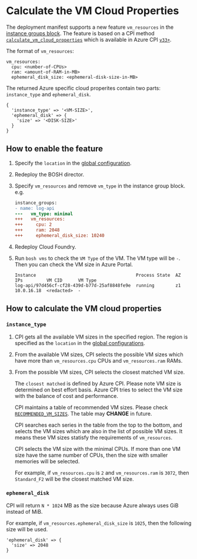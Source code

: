 # Calculate the VM Cloud Properties

The deployment manifest supports a new feature `vm_resources` in the [instance groups block](https://bosh.io/docs/manifest-v2.html#instance-groups). The feature is based on a CPI method [`calculate_vm_cloud_properties`](https://bosh.io/docs/cpi-api-v1.html#calculate-vm-cloud-properties) which is available in Azure CPI [`v33+`](https://github.com/cloudfoundry-incubator/bosh-azure-cpi-release/releases/tag/v33).

The format of `vm_resources`:

```
vm_resources:
  cpu: <number-of-CPUs>
  ram: <amount-of-RAM-in-MB>
  ephemeral_disk_size: <ephemeral-disk-size-in-MB>
```

The returned Azure specific cloud properites contain two parts: `instance_type` and `ephemeral_disk`.

```
{
  'instance_type' => '<VM-SIZE>',
  'ephemeral_disk' => {
    'size' => '<DISK-SIZE>'
  }
}
```

## How to enable the feature

1. Specify the `location` in the [global configuration](https://bosh.io/docs/azure-cpi.html#global).

1. Redeploy the BOSH director.

1. Specify `vm_resources` and remove `vm_type` in the instance group block. e.g.

    ```diff
    instance_groups:
    - name: log-api
    ---   vm_type: minimal
    +++   vm_resources:
    +++     cpu: 2
    +++     ram: 2048
    +++     ephemeral_disk_size: 10240
    ```

1. Redeploy Cloud Foundry.

1. Run `bosh vms` to check the `VM Type` of the VM. The VM type will be `-`. Then you can check the VM size in Azure Portal.

    ```
    Instance                                      Process State  AZ  IPs         VM CID      VM Type
    log-api/97d456cf-cf28-439d-b77d-25af8848fe9e  running        z1  10.0.16.18  <redacted>  -
    ```

## How to calculate the VM cloud properties

### `instance_type`

1. CPI gets all the available VM sizes in the specified region. The region is specified as the `location` in the [global configurations](https://bosh.io/docs/azure-cpi.html#global).

1. From the available VM sizes, CPI selects the possible VM sizes which have more than `vm_resources.cpu` CPUs and `vm_resources.ram` RAMs.

1. From the possible VM sizes, CPI selects the closest matched VM size.

    The `closest matched` is defined by Azure CPI. Please note VM size is determined on best effort basis. Azure CPI tries to select the VM size with the balance of cost and performance.

    CPI maintains a table of recommended VM sizes. Please check [`RECOMMENDED_VM_SIZES`](https://github.com/cloudfoundry-incubator/bosh-azure-cpi-release/blob/master/src/bosh_azure_cpi/lib/cloud/azure/instance_type_mapper.rb). The table may **CHANGE** in future.

    CPI searches each series in the table from the top to the bottom, and selects the VM sizes which are also in the list of possible VM sizes. It means these VM sizes statisfy the requirements of `vm_resources`.

    CPI selects the VM size with the minimal CPUs. If more than one VM size have the same number of CPUs, then the size with smaller memories will be selected.

    For example, if `vm_resources.cpu` is `2` and `vm_resources.ram` is `3072`, then `Standard_F2` will be the closest matched VM size.

### `ephemeral_disk`

CPI will return `N * 1024` MB as the size because Azure always uses GiB instead of MiB.

For example, if `vm_resources.ephemeral_disk_size` is `1025`, then the following size will be used.

```
'ephemeral_disk' => {
  'size' => 2048
}
```

